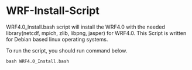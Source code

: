 # WRF-Install-Script


WRF4.0_Install.bash script will install the WRF4.0 with the needed library(netcdf, mpich, zlib, libpng, jasper) for WRF4.0. This Script is written for Debian based linux operating systems.

To run the script, you should run command below.

```
bash WRF4.0_Install.bash
```
